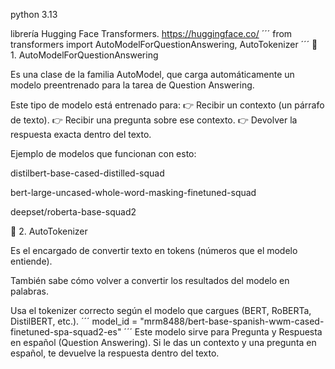 python 3.13

librería Hugging Face Transformers. https://huggingface.co/
´´´
from transformers import AutoModelForQuestionAnswering, AutoTokenizer
´´´
🔎 1. AutoModelForQuestionAnswering

Es una clase de la familia AutoModel, que carga automáticamente un modelo preentrenado para la tarea de Question Answering.

Este tipo de modelo está entrenado para: 👉 Recibir un contexto (un párrafo de texto). 👉 Recibir una pregunta sobre ese contexto. 👉 Devolver la respuesta exacta dentro del texto.

Ejemplo de modelos que funcionan con esto:

distilbert-base-cased-distilled-squad

bert-large-uncased-whole-word-masking-finetuned-squad

deepset/roberta-base-squad2

🔎 2. AutoTokenizer

Es el encargado de convertir texto en tokens (números que el modelo entiende).

También sabe cómo volver a convertir los resultados del modelo en palabras.

Usa el tokenizer correcto según el modelo que cargues (BERT, RoBERTa, DistilBERT, etc.).
´´´
model_id = "mrm8488/bert-base-spanish-wwm-cased-finetuned-spa-squad2-es"
´´´
Este modelo sirve para Pregunta y Respuesta en español (Question Answering). Si le das un contexto y una pregunta en español, te devuelve la respuesta dentro del texto.